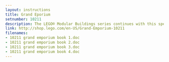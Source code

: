 ```yaml
---
layout: instructions
title: Grand Eporium
setnumber: 10211
description: The LEGO® Modular Buildings series continues with this spectacularly detailed 3-story department store, designed in a realistic scale with lots of special building techniques and rare pieces. On the street outside, citizens carry shopping bags, send letters at the mailbox, admire the window mannequins, then cool off at the ice cream stand while a busy window washer works above. Enter through the revolving doors to discover a ground-floor clothing department, complete with a cash register, fitting room, hats, jewelry, perfume, and even a selection of spare trousers. A brick-built escalator carries customers to the second floor housewares department with glassware and golden plates for special occasions, and then it’s up to the top floor for the toy department (complete with toy house and push-scooter) with an impressive chandelier above the open atrium. Up on the roof are a billboard and skylight!
link: http://shop.lego.com/en-US/Grand-Emporium-10211
filenames: 
- 10211 grand emporium book 1.doc
- 10211 grand emporium book 2.doc
- 10211 grand emporium book 3.doc
- 10211 grand emporium book 4.doc
---
```


